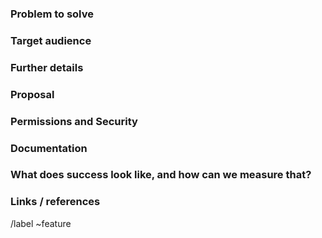 ### Problem to solve

<!-- What problem do we solve? -->

### Target audience

<!--- For whom are we doing this? Include a [persona](https://about.gitlab.com/handbook/marketing/product-marketing/roles-personas/)
listed below, if applicable, along with its [label](https://gitlab.com/groups/gitlab-org/-/labels?utf8=%E2%9C%93&subscribed=&search=persona%3A),
or define a specific company role, e.g. "Release Manager".

Existing personas are: (copy relevant personas out of this comment, and delete any persona that does not apply)

- Parker, Product Manager, https://about.gitlab.com/handbook/marketing/product-marketing/roles-personas#parker-product-manager
/label ~"Persona: Product Manager"

- Delaney, Development Team Lead, https://about.gitlab.com/handbook/marketing/product-marketing/roles-personas#delaney-development-team-lead
/label ~"Persona: Development Team Lead"

- Sasha, Software Developer, https://about.gitlab.com/handbook/marketing/product-marketing/roles-personas#sasha-software-developer
/label ~"Persona: Software developer"

- Devon, DevOps Engineer, https://about.gitlab.com/handbook/marketing/product-marketing/roles-personas#devon-devops-engineer
/label ~"Persona: DevOps Engineer"

- Sidney, Systems Administrator, https://about.gitlab.com/handbook/marketing/product-marketing/roles-personas#sidney-systems-administrator
/label ~"Persona: Systems Administrator"

- Sam, Security Analyst, https://about.gitlab.com/handbook/marketing/product-marketing/roles-personas#sam-security-analyst
/label ~"Persona: Security Analyst"
-->

### Further details

<!-- Include use cases, benefits, and/or goals (contributes to our vision?) -->

### Proposal

<!-- How are we going to solve the problem? Try to include the user journey! https://about.gitlab.com/handbook/journeys/#user-journey -->

### Permissions and Security

<!-- What permissions are required to perform the described actions? Are they consistent with the existing permissions as documented for users, groups, and projects as appropriate? Is the proposed behavior consistent between the UI, API, and other access methods (e.g. email replies)? -->

### Documentation

<!-- See the Feature Change Documentation Workflow https://docs.gitlab.com/ee/development/documentation/feature-change-workflow.html
Add all known Documentation Requirements here, per https://docs.gitlab.com/ee/development/documentation/feature-change-workflow.html#documentation-requirements -->

### What does success look like, and how can we measure that?

<!-- Define both the success metrics and acceptance criteria. Note that success metrics indicate the desired business outcomes, while acceptance criteria indicate when the solution is working correctly. If there is no way to measure success, link to an issue that will implement a way to measure this. -->

### Links / references

/label ~feature
